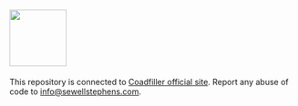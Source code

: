 # <image src="https://coadfiller.biz/static/img/coadfiller-logo-color.png" height="100" />

This repository is connected to [Coadfiller official site](https://coadfiller.biz). Report any abuse of code to info@sewellstephens.com.
